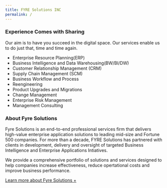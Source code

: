 ```yaml
---
title: FYRE Solutions INC
permalink: /
---
```


### Experience Comes with Sharing
Our aim is to have you succeed in the digital space. Our services enable us to do just that, time and time again.

* Enterprise Resource Planning(ERP)	
* Business Intelligence and Data Warehousing(BW/BI/DW)
* Customer Relationship Management (CRM)
* Supply Chain Management (SCM)
* Business Workflow and Process
* Reengineering
* Product Upgrades and Migrations
* Change Management
* Enterprise Risk Management
* Management Consulting

### About Fyre Solutions
Fyre Solutions is an end-to-end professional services firm that delivers high-value enterprise application solutions to leading mid-size and Fortune 500 companies. For more than a decade, FYRE Solutions has partnered with clients in development, delivery and oversight of targeted Business Intelligence and Enterprise Applications Intiatives.

We provide a comprehensive portfolio of solutions and services designed to help companies increase effectiveness, reduce opertational costs and improve business performance.

[Learn more about Fyre Solutions +](/about)
